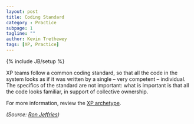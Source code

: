 ```yaml
---
layout: post
title: Coding Standard
category : Practice
subpage: 1
tagline: ""
author: Kevin Trethewey
tags: [XP, Practice]
---
```

{% include JB/setup %}

XP teams follow a common coding standard, so that all the code in the system looks as if it was written by a single – very competent – individual. The specifics of the standard are not important: what is important is that all the code looks familiar, in support of collective ownership.

For more information, review the [XP archetype](/archetype/XP).

*(Source: [Ron Jeffries](http://ronjeffries.com/xprog/what-is-extreme-programming))*
